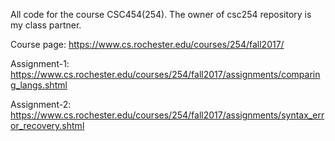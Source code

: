 All code for the course CSC454(254). The owner of csc254 repository is my class partner.

Course page: https://www.cs.rochester.edu/courses/254/fall2017/

Assignment-1: https://www.cs.rochester.edu/courses/254/fall2017/assignments/comparing_langs.shtml

Assignment-2: https://www.cs.rochester.edu/courses/254/fall2017/assignments/syntax_error_recovery.shtml
